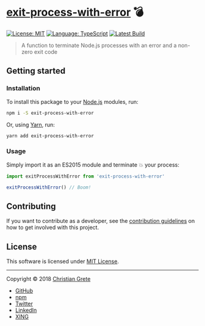 # [exit-process-with-error][repository-github-url] :bomb:

[![License: MIT][repository-license-shield]][repository-license-url]
[![Language: TypeScript][repository-language-shield]][repository-language-url]
[![Latest Build][repository-ci-service-shield]][repository-ci-service-url]

> A function to terminate Node.js processes with an error and a non-zero exit code

## Getting started

### Installation
To install this package to your [Node.js](https://nodejs.org) modules, run:
```sh
npm i -S exit-process-with-error
```
Or, using [Yarn](https://yarnpkg.com), run:
```sh
yarn add exit-process-with-error
```

### Usage
Simply import it as an ES2015 module and terminate :boom: your process:
```js
import exitProcessWithError from 'exit-process-with-error'

exitProcessWithError() // Boom!
```

## Contributing

If you want to contribute as a developer, see the [contribution guidelines][repository-contribution-guidelines-url] on how to get involved with this project.

## License

This software is licensed under [MIT License][repository-license-url].

---

Copyright © 2018 [Christian Grete][repository-owner-url]
- [GitHub](https://github.com/ChristianGrete)
- [npm](https://www.npmjs.com/~christiangrete)
- [Twitter](https://twitter.com/ChristianGrete)
- [LinkedIn](https://www.linkedin.com/in/ChristianGrete)
- [XING](https://www.xing.com/profile/Christian_Grete2)

[repository-ci-service-shield]: https://img.shields.io/travis/ChristianGrete/exit-process-with-error.svg
[repository-ci-service-url]: https://travis-ci.org/ChristianGrete/exit-process-with-error
[repository-contribution-guidelines-url]: CONTRIBUTING.md
[repository-github-url]: https://github.com/ChristianGrete/exit-process-with-error
[repository-language-shield]: https://img.shields.io/badge/language-TypeScript-%232b7489.svg
[repository-language-url]: https://www.typescriptlang.org
[repository-license-shield]: https://img.shields.io/github/license/ChristianGrete/exit-process-with-error.svg
[repository-license-url]: LICENSE.md
[repository-owner-url]: https://christiangrete.com